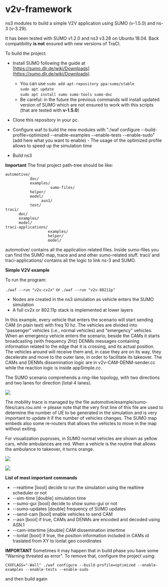# v2v-framework

ns3 modules to build a simple V2V application using SUMO (v-1.5.0) and ns-3 (v-3.29).

It has been tested with SUMO v1.2.0 and ns3 v3.28 on Ubuntu 18.04.
Back compatibility **is not** ensured with new versions of TraCI.

To build the project:
* Install SUMO following the guide at [https://sumo.dlr.de/wiki/Downloads](https://sumo.dlr.de/wiki/Downloads)
    * You can use 
    	`sudo add-apt-repository ppa:sumo/stable`  
    	`sudo apt update`  
    	`sudo apt install sumo sumo-tools sumo-doc`  
    * Be careful: in the future the previous commands will install updated version of SUMO which are not ensured to work with this scripts (that are tested with **v-1.5.0**)

* Clone this repository in your pc.
    
* Configure waf to build the new modules with "<ns3-folder>./waf configure --build-profile=optimized --enable-examples --enable-tests --enable-sudo" (add here what you want to enable) - The usage of the optimized profile allows to speed up the simulation time

* Build ns3

**Important**
The final project path-tree should be like:

    automotive/
               doc/
               examples/
                        sumo-files/
               helper/
               model/
                    asn1/
               test/
    traci/
          doc/
          examples/
          model/
    traci-applications/
                       examples/
                       helper/
                       model/

automotive/ contains all the application related files. Inside sumo-files you can find the SUMO map, trace and and other sumo-related stuff.
traci/ and traci-applications/ contains all the logic to link ns-3 and SUMO.


**Simple V2V example**

To run the program:

`./waf --run "v2v-cv2x"` or
`./waf --run "v2v-80211p"`


*  Nodes are created in the ns3 simulation as vehicle enters the SUMO simulation
*  A full cv2x or 802.11p stack is implemented at lower layers

In this example, every vehicle that enters the scenario will start sending CAM (in plain text) with freq 10 hz. The vehicles are divided into "passenger" vehicles (i.e., normal vehicles) and "emergency" vehicles. When an emergency vehicle enters the scenario, beside the CAMs it starts broadcasting (with frequency 2Hz) DENMs messages containing information related to the edge that it is crossing, and its actual position. The vehicles around will receive them and, in case they are on its way, they decelerate and move to the outer lane, in order to facilitate its takeover. 
The CAMs and DENMs dissemination logic are in v2v-CAM-DENM-sender.cc while the reaction logic is inside appSimple.cc.

The SUMO scenario comprehends a ring-like topology, with two directions and two lanes for direction (total 4 lanes). 

![](img/img1)

The mobility trace is managed by the file automotive/example/sumo-files/cars.rou.xml -> please note that the very first line of this file are used to determine the number of UE to be generated in the simulation and is very important to update it if the number of vehicles changes.
The SUMO map embeds also some re-routers that allows the vehicles to move in the map without exiting.

For visualization puproses, in SUMO normal vehicles are shown as yellow cars, while ambulances are red. When a vehicle is the routine that allows the ambulance to takeover, it turns orange.

![](img/img2)

![](img/img3)


**List of most important commands**
* --realtime				           [bool] decide to run the simulation using the realtime scheduler or not
* --sim-time                   [double] simulation time
* --sumo-gui                   [bool] decide to show sumo-gui or not
* --sumo-updates 			         [double] frequency of SUMO updates
* --send-cam 				           [bool] enable vehicles to send CAM
* --asn                        [bool] if true, CAMs and DENMs are encoded and decoded using ASN.1 
* --cam-intertime              [double] CAM dissemination intertime
* --lonlat					   [bool] if true, the position information included in CAMs id traslated from XY to lonlat geo coordinates

**IMPORTANT**
Sometimes it may happen that in build phase you have some "Warning threated as error". To remove that, configure the project using:

`CXXFLAGS="-Wall" ./waf configure --build-profile=optimized --enable-examples --enable-tests --enable-sudo`

and then build again
